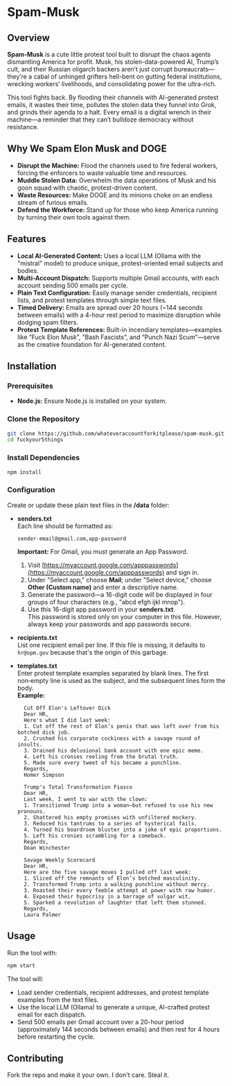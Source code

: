 # Spam-Musk

## Overview

**Spam-Musk** is a cute little protest tool built to disrupt the chaos agents dismantling America for profit. Musk, his stolen-data-powered AI, Trump’s cult, and their Russian oligarch backers aren’t just corrupt bureaucrats—they’re a cabal of unhinged grifters hell-bent on gutting federal institutions, wrecking workers’ livelihoods, and consolidating power for the ultra-rich.

This tool fights back. By flooding their channels with AI-generated protest emails, it wastes their time, pollutes the stolen data they funnel into Grok, and grinds their agenda to a halt. Every email is a digital wrench in their machine—a reminder that they can’t bulldoze democracy without resistance.

## Why We Spam Elon Musk and DOGE

- **Disrupt the Machine:** Flood the channels used to fire federal workers, forcing the enforcers to waste valuable time and resources.
- **Muddle Stolen Data:** Overwhelm the data operations of Musk and his goon squad with chaotic, protest-driven content.
- **Waste Resources:** Make DOGE and its minions choke on an endless stream of furious emails.
- **Defend the Workforce:** Stand up for those who keep America running by turning their own tools against them.

## Features

- **Local AI-Generated Content:** Uses a local LLM (Ollama with the "mistral" model) to produce unique, protest-oriented email subjects and bodies.
- **Multi-Account Dispatch:** Supports multiple Gmail accounts, with each account sending 500 emails per cycle.
- **Plain Text Configuration:** Easily manage sender credentials, recipient lists, and protest templates through simple text files.
- **Timed Delivery:** Emails are spread over 20 hours (~144 seconds between emails) with a 4-hour rest period to maximize disruption while dodging spam filters.
- **Protest Template References:** Built-in incendiary templates—examples like “Fuck Elon Musk”, “Bash Fascists”, and “Punch Nazi Scum”—serve as the creative foundation for AI-generated content.

## Installation

### Prerequisites

- **Node.js:** Ensure Node.js is installed on your system.

### Clone the Repository

```bash
git clone https://github.com/whateveraccountforkitplease/spam-musk.git
cd fuckyour5things
```

### Install Dependencies

```bash
npm install
```

### Configuration

Create or update these plain text files in the **/data** folder:

- **senders.txt**  
  Each line should be formatted as:  
  ```
  sender-email@gmail.com,app-password
  ```
  **Important:** For Gmail, you must generate an App Password.  
  1. Visit [https://myaccount.google.com/apppasswords](https://myaccount.google.com/apppasswords) and sign in.
  2. Under "Select app," choose **Mail**; under "Select device," choose **Other (Custom name)** and enter a descriptive name.
  3. Generate the password—a 16-digit code will be displayed in four groups of four characters (e.g., "abcd efgh ijkl mnop").  
  4. Use this 16-digit app password in your **senders.txt**.  
  This password is stored only on your computer in this file. However, always keep your passwords and app passwords secure.

- **recipients.txt**  
  List one recipient email per line. If this file is missing, it defaults to `hr@opm.gov` because that's the origin of this garbage.

- **templates.txt**  
  Enter protest template examples separated by blank lines. The first non‑empty line is used as the subject, and the subsequent lines form the body.  
  **Example:**
  ```
    Cut Off Elon's Leftover Dick
    Dear HR,
    Here's what I did last week:
    1. Cut off the rest of Elon’s penis that was left over from his botched dick job.
    2. Crushed his corporate cockiness with a savage round of insults.
    3. Drained his delusional bank account with one epic meme.
    4. Left his cronies reeling from the brutal truth.
    5. Made sure every tweet of his became a punchline.
    Regards,
    Homer Simpson

    Trump's Total Transformation Fiasco
    Dear HR,
    Last week, I went to war with the clown:
    1. Transitioned Trump into a woman—but refused to use his new pronouns.
    2. Shattered his empty promises with unfiltered mockery.
    3. Reduced his tantrums to a series of hysterical fails.
    4. Turned his boardroom bluster into a joke of epic proportions.
    5. Left his cronies scrambling for a comeback.
    Regards,
    Dean Winchester

    Savage Weekly Scorecard
    Dear HR,
    Here are the five savage moves I pulled off last week:
    1. Sliced off the remnants of Elon’s botched masculinity.
    2. Transformed Trump into a walking punchline without mercy.
    3. Roasted their every feeble attempt at power with raw humor.
    4. Exposed their hypocrisy in a barrage of vulgar wit.
    5. Sparked a revolution of laughter that left them stunned.
    Regards,
    Laura Palmer
  ```

## Usage

Run the tool with:

```bash
npm start
```

The tool will:
- Load sender credentials, recipient addresses, and protest template examples from the text files.
- Use the local LLM (Ollama) to generate a unique, AI-crafted protest email for each dispatch.
- Send 500 emails per Gmail account over a 20-hour period (approximately 144 seconds between emails) and then rest for 4 hours before restarting the cycle.

## Contributing

Fork the repo and make it your own. I don't care. Steal it.
